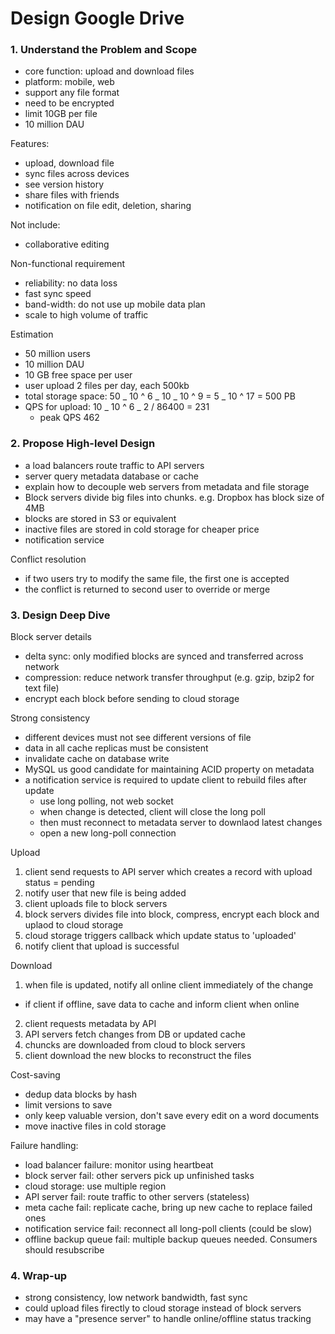 # Design Google Drive

### 1. Understand the Problem and Scope

- core function: upload and download files
- platform: mobile, web
- support any file format
- need to be encrypted
- limit 10GB per file
- 10 million DAU

Features:

- upload, download file
- sync files across devices
- see version history
- share files with friends
- notification on file edit, deletion, sharing

Not include:

- collaborative editing

Non-functional requirement

- reliability: no data loss
- fast sync speed
- band-width: do not use up mobile data plan
- scale to high volume of traffic

Estimation

- 50 million users
- 10 million DAU
- 10 GB free space per user
- user upload 2 files per day, each 500kb
- total storage space: 50 _ 10 ^ 6 _ 10 _ 10 ^ 9 = 5 _ 10 ^ 17 = 500 PB
- QPS for upload: 10 _ 10 ^ 6 _ 2 / 86400 = 231
  - peak QPS 462

### 2. Propose High-level Design

- a load balancers route traffic to API servers
- server query metadata database or cache
- explain how to decouple web servers from metadata and file storage
- Block servers divide big files into chunks. e.g. Dropbox has block size of 4MB
- blocks are stored in S3 or equivalent
- inactive files are stored in cold storage for cheaper price
- notification service

Conflict resolution

- if two users try to modify the same file, the first one is accepted
- the conflict is returned to second user to override or merge

### 3. Design Deep Dive

Block server details

- delta sync: only modified blocks are synced and transferred across network
- compression: reduce network transfer throughput (e.g. gzip, bzip2 for text file)
- encrypt each block before sending to cloud storage

Strong consistency

- different devices must not see different versions of file
- data in all cache replicas must be consistent
- invalidate cache on database write
- MySQL us good candidate for maintaining ACID property on metadata
- a notification service is required to update client to rebuild files after update
  - use long polling, not web socket
  - when change is detected, client will close the long poll
  - then must reconnect to metadata server to downlaod latest changes
  - open a new long-poll connection

Upload

1. client send requests to API server which creates a record with upload status = pending
2. notify user that new file is being added
3. client uploads file to block servers
4. block servers divides file into block, compress, encrypt each block and uplaod to cloud storage
5. cloud storage triggers callback which update status to 'uploaded'
6. notify client that upload is successful

Download

1. when file is updated, notify all online client immediately of the change

- if client if offline, save data to cache and inform client when online

2. client requests metadata by API
3. API servers fetch changes from DB or updated cache
4. chuncks are downloaded from cloud to block servers
5. client download the new blocks to reconstruct the files

Cost-saving

- dedup data blocks by hash
- limit versions to save
- only keep valuable version, don't save every edit on a word documents
- move inactive files in cold storage

Failure handling:

- load balancer failure: monitor using heartbeat
- block server fail: other servers pick up unfinished tasks
- cloud storage: use multiple region
- API server fail: route traffic to other servers (stateless)
- meta cache fail: replicate cache, bring up new cache to replace failed ones
- notification service fail: reconnect all long-poll clients (could be slow)
- offline backup queue fail: multiple backup queues needed. Consumers should resubscribe

### 4. Wrap-up

- strong consistency, low network bandwidth, fast sync
- could upload files firectly to cloud storage instead of block servers
- may have a "presence server" to handle online/offline status tracking
